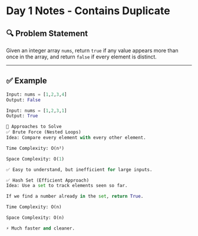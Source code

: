 # Day 1 Notes - Contains Duplicate

## 🔍 Problem Statement
Given an integer array `nums`, return `true` if any value appears more than once in the array, and return `false` if every element is distinct.

---

## ✅ Example
```python
Input: nums = [1,2,3,4]
Output: False

Input: nums = [1,2,3,1]
Output: True

🧠 Approaches to Solve
✅ Brute Force (Nested Loops)
Idea: Compare every element with every other element.

Time Complexity: O(n²)

Space Complexity: O(1)

✅ Easy to understand, but inefficient for large inputs.

✅ Hash Set (Efficient Approach)
Idea: Use a set to track elements seen so far.

If we find a number already in the set, return True.

Time Complexity: O(n)

Space Complexity: O(n)

⚡ Much faster and cleaner.

